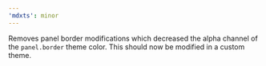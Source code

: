 ```yaml
---
'mdxts': minor
---
```


Removes panel border modifications which decreased the alpha channel of the `panel.border` theme color. This should now be modified in a custom theme.
